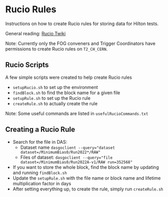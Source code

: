 # Rucio Rules

Instructions on how to create Rucio rules for storing data for Hilton tests.

General reading: [Rucio Twiki](https://twiki.cern.ch/twiki/bin/viewauth/CMS/Rucio)

Note: Currently only the FOG conveners and Trigger Coordinators have permissions to create Rucio rules on `T2_CH_CERN`.

## Rucio Scripts

A few simple scripts were created to help create Rucio rules

- `setupRucio.sh` to set up the environment
- `findBlock.sh` to find the block name for a given file
- `setupRule.sh` to set up the Rucio rule
- `createRule.sh` to actually create the rule

Note: Some useful commands are listed in `usefulRucioCommands.txt`

## Creating a Rucio Rule

- Search for the file in DAS:
  - Dataset name `dasgoclient --query="dataset dataset=/MinimumBias0/Run2022*/RAW"`
  - Files of dataset: `dasgoclient --query="file dataset=/MinimumBias0/Run2022A-v1/RAW run=352568"`
- If you want to store the whole block, find the block name by updating and running `findBlock.sh`
- Update the `setupRule.sh` with the file name or block name and lifetime multiplication factor in days
- After setting everything up, to create the rule, simply run `createRule.sh` 
